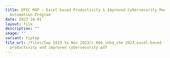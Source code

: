 ```yaml
---
title: EPIC MAP – Excel based Productivity & Improved Cybersecurity Macro
  Automation Program
date: 2023-10-01
layout: file
description: ""
image: ""
variant: tiptap
file_url: /files/Sep 2023 to Nov 2023/c_866_shhq_shm 2023_excel-based
  productivity and improved cybersecurity.pdf
---
```

